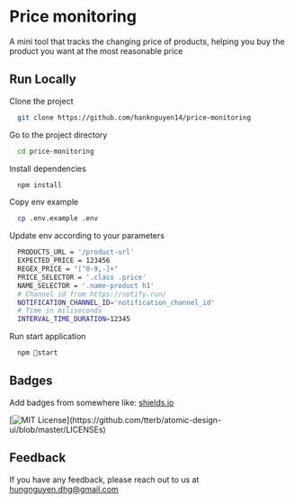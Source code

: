 
# Price monitoring

A mini tool that tracks the changing price of products, helping you buy the product you want at the most reasonable price

## Run Locally

Clone the project

```bash
  git clone https://github.com/hanknguyen14/price-monitoring
```

Go to the project directory

```bash
  cd price-monitoring
```

Install dependencies

```bash
  npm install
```

Copy env example

```bash
  cp .env.example .env
```

Update env according to your parameters 

```bash
  PRODUCTS_URL = '/product-url'
  EXPECTED_PRICE = 123456
  REGEX_PRICE = "[^0-9,-]+"
  PRICE_SELECTOR = '.class .price'
  NAME_SELECTOR = '.name-product h1'
  # Channel id from https://notify.run/
  NOTIFICATION_CHANNEL_ID='notification_channel_id'
  # Time in miliseconds
  INTERVAL_TIME_DURATION=12345
```

Run start application
```bash
  npm start
```

## Badges

Add badges from somewhere like: [shields.io](https://shields.io/)

[![MIT License](https://img.shields.io/apm/l/atomic-design-ui.svg?)](https://github.com/tterb/atomic-design-ui/blob/master/LICENSEs)

## Feedback

If you have any feedback, please reach out to us at hungnguyen.dhg@gmail.com

